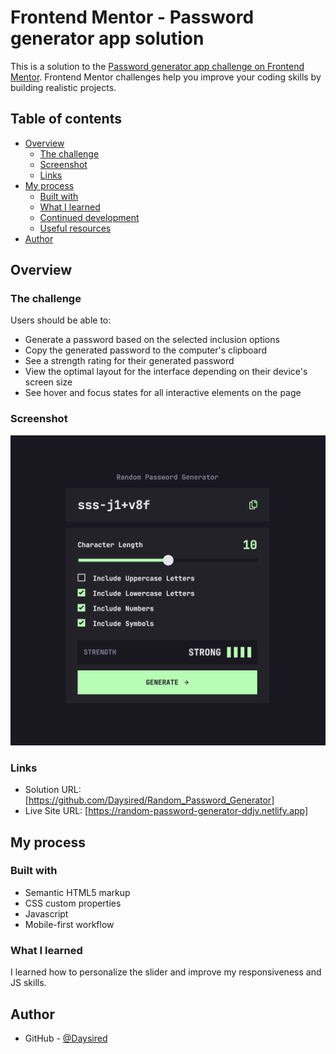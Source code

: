 # Frontend Mentor - Password generator app solution

This is a solution to the [Password generator app challenge on Frontend Mentor](https://www.frontendmentor.io/challenges/password-generator-app-Mr8CLycqjh). Frontend Mentor challenges help you improve your coding skills by building realistic projects. 

## Table of contents

- [Overview](#overview)
  - [The challenge](#the-challenge)
  - [Screenshot](#screenshot)
  - [Links](#links)
- [My process](#my-process)
  - [Built with](#built-with)
  - [What I learned](#what-i-learned)
  - [Continued development](#continued-development)
  - [Useful resources](#useful-resources)
- [Author](#author)

## Overview

### The challenge

Users should be able to:

- Generate a password based on the selected inclusion options
- Copy the generated password to the computer's clipboard
- See a strength rating for their generated password
- View the optimal layout for the interface depending on their device's screen size
- See hover and focus states for all interactive elements on the page

### Screenshot

![](./random_password_generator_screenshot.png)


### Links

- Solution URL: [https://github.com/Daysired/Random_Password_Generator]
- Live Site URL: [https://random-password-generator-ddjv.netlify.app]

## My process

### Built with

- Semantic HTML5 markup
- CSS custom properties
- Javascript
- Mobile-first workflow


### What I learned

I learned how to personalize the slider and improve my responsiveness and JS skills.


## Author

- GitHub - [@Daysired](https://github.com/Daysired)
